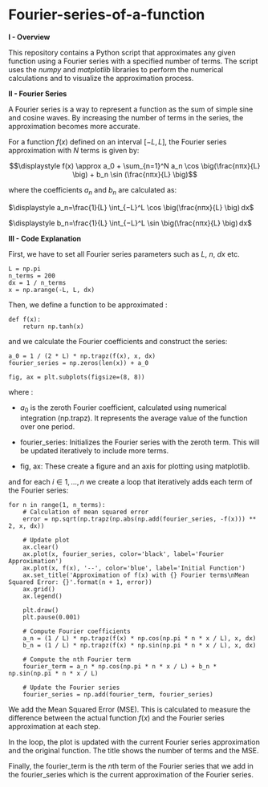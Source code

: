 # Fourier-series-of-a-function

$\textbf{I - Overview}$

This repository contains a Python script that approximates any given function using a Fourier series with a specified number of terms. The script uses the $\textit{numpy}$ and $\textit{matplotlib}$ libraries to perform the numerical calculations and to visualize the approximation process.

$\textbf{II - Fourier Series}$

A Fourier series is a way to represent a function as the sum of simple sine and cosine waves. By increasing the number of terms in the series, the approximation becomes more accurate.

For a function $f(x)$ defined on an interval $[−L,L]$, the Fourier series approximation with $N$ terms is given by:

$$\displaystyle f(x) \approx a_0 + \sum_{n=1}^N a_n \cos⁡ \big(\frac{nπx}{L} \big) + b_n \sin⁡ (\frac{nπx}{L} \big)$$

where the coefficients $a_n$​ and $b_n$​ are calculated as:

$\displaystyle a_n=\frac{1}{L} \int_{−L}^L \cos⁡ \big(\frac{nπx}{L} \big) dx$

$\displaystyle b_n=\frac{1}{L} \int_{−L}^L \sin⁡ \big(\frac{nπx}{L} \big) dx$

$\textbf{III - Code Explanation}$

First, we have to set all Fourier series parameters such as $L$, $n$, $dx$ etc.

    L = np.pi
    n_terms = 200
    dx = 1 / n_terms
    x = np.arange(-L, L, dx)

Then, we define a function to be approximated :

    def f(x):
        return np.tanh(x)

and we calculate the Fourier coefficients and construct the series:

    a_0 = 1 / (2 * L) * np.trapz(f(x), x, dx)
    fourier_series = np.zeros(len(x)) + a_0
    
    fig, ax = plt.subplots(figsize=(8, 8))

where :
- $a_0$ is the zeroth Fourier coefficient, calculated using numerical integration (np.trapz). It represents the average value of the function over one period.
  
- fourier_series: Initializes the Fourier series with the zeroth term. This will be updated iteratively to include more terms.

- fig, ax: These create a figure and an axis for plotting using matplotlib.

and for each $i \in {1,...,n}$ we create a loop that iteratively adds each term of the Fourier series:

    for n in range(1, n_terms):
        # Calculation of mean squared error
        error = np.sqrt(np.trapz(np.abs(np.add(fourier_series, -f(x))) ** 2, x, dx))
    
        # Update plot
        ax.clear()
        ax.plot(x, fourier_series, color='black', label='Fourier Approximation')
        ax.plot(x, f(x), '--', color='blue', label='Initial Function')
        ax.set_title('Approximation of f(x) with {} Fourier terms\nMean Squared Error: {}'.format(n + 1, error))
        ax.grid()
        ax.legend()
    
        plt.draw()
        plt.pause(0.001)
    
        # Compute Fourier coefficients
        a_n = (1 / L) * np.trapz(f(x) * np.cos(np.pi * n * x / L), x, dx)
        b_n = (1 / L) * np.trapz(f(x) * np.sin(np.pi * n * x / L), x, dx)
    
        # Compute the nth Fourier term
        fourier_term = a_n * np.cos(np.pi * n * x / L) + b_n * np.sin(np.pi * n * x / L)
    
        # Update the Fourier series
        fourier_series = np.add(fourier_term, fourier_series)

We add the Mean Squared Error (MSE). This is calculated to measure the difference between the actual function $f(x)$ and the Fourier series approximation at each step.

In the loop, the plot is updated with the current Fourier series approximation and the original function. The title shows the number of terms and the MSE.

Finally, the fourier_term is the $n$th term of the Fourier series that we add in the fourier_series which is the current approximation of the Fourier series.

